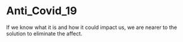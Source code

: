 # Anti_Covid_19
If we know what it is and how it could impact us, we are nearer to the solution to eliminate the affect.
